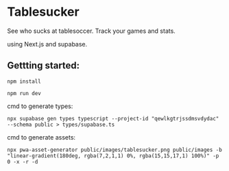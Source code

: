 # Tablesucker
See who sucks at tablesoccer.
Track your games and stats.

using Next.js and supabase.

## Gettting started:
```
npm install
```
```
npm run dev
```

cmd to generate types:
```
npx supabase gen types typescript --project-id "qewlkgtrjssdmsvdydac" --schema public > types/supabase.ts
```

cmd to generate assets:
```
npx pwa-asset-generator public/images/tablesucker.png public/images -b "linear-gradient(180deg, rgba(7,2,1,1) 0%, rgba(15,15,17,1) 100%)" -p 0 -x -r -d
```
